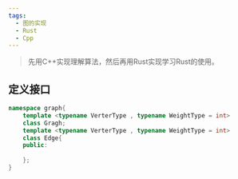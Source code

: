 ```yaml
---
tags:
  - 图的实现
  - Rust
  - Cpp
---
```

> 先用C++实现理解算法，然后再用Rust实现学习Rust的使用。

## 定义接口

```Cpp
namespace graph{
	template <typename VerterType , typename WeightType = int>
	class Gragh;
	template <typename VerterType , typename WeightType = int>
	class Edge{
	public:
	
	};
}
```
